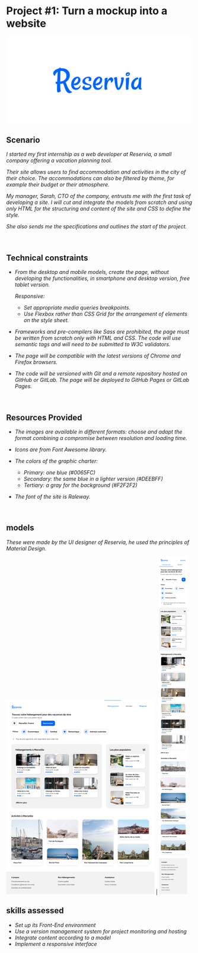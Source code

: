 # Project #1: Turn a mockup into a website

[![Reservia logo](/images/Reservia-logo.png "Watch Reservia prototype")](https://thomas-savigner.github.io/01_OpenClassrooms_Reservia/)


## Scenario
_I started my first internship as a web developer at Reservia, a small company offering a vacation planning tool._

_Their site allows users to find accommodation and activities in the city of their choice. The accommodations can also be filtered by theme, for example their budget or their atmosphere._

_My manager, Sarah, CTO of the company, entrusts me with the first task of developing a site. I will cut and integrate the models from scratch and using only HTML for the structuring and content of the site and CSS to define the style._

_She also sends me the specifications and outlines the start of the project._<br/><br/><br/>


## Technical constraints
- _From the desktop and mobile models, create the page, without developing the functionalities, in smartphone and desktop version, free tablet version._
  
   _Responsive:_
  
     - _Set appropriate media queries breakpoints._
     - _Use Flexbox rather than CSS Grid for the arrangement of elements on the style sheet._
- _Frameworks and pre-compilers like Sass are prohibited, the page must be written from scratch only with HTML and CSS. The code will use semantic tags and will need to be submitted to W3C validators._
- _The page will be compatible with the latest versions of Chrome and Firefox browsers._
- _The code will be versioned with Git and a remote repository hosted on GitHub or GitLab. The page will be deployed to GitHub Pages or GitLab Pages._<br/><br/><br/>


## Resources Provided
- _The images are available in different formats: choose and adapt the format combining a compromise between resolution and loading time._
- _Icons are from Font Awesome library._
- _The colors of the graphic charter:_

    - _Primary: one blue (#0065FC)_
    - _Secondary: the same blue in a lighter version (#DEEBFF)_
    - _Tertiary: a gray for the background (#F2F2F2)_
- _The font of the site is Raleway._<br/><br/><br/>

## models
_These were made by the UI designer of Reservia, he used the principles of Material Design._<br/>


[![Desktop model](/images/Models/Desktop-model-thumb.png "Mockup desktop")](/images/Models/Desktop-model.png) | [![Mobile model](/images/Models/iPhone8-model-thumb.png "Mockup mobile")](/images/Models/iPhone8-model.png)


## skills assessed
- _Set up its Front-End environment_
- _Use a version management system for project monitoring and hosting_
- _Integrate content according to a model_
- _Implement a responsive interface_<br/>

